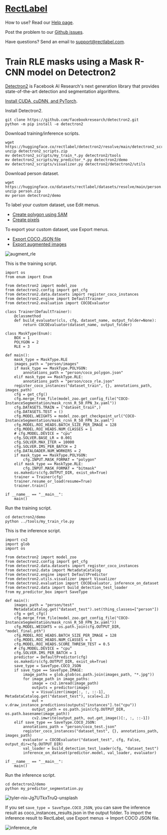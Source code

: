 # [RectLabel](https://rectlabel.com)
How to use? Read our [Help page](https://rectlabel.com/help/).

Post the problem to our [Github issues](https://github.com/ryouchinsa/Rectlabel-support/issues).

Have questions? Send an email to support@rectlabel.com.

# Train RLE masks using a Mask R-CNN model on Detectron2
[Detectron2](https://github.com/facebookresearch/detectron2) is Facebook AI Research's next generation library that provides state-of-the-art detection and segmentation algorithms.

[Install CUDA, cuDNN, and PyTorch](https://rectlabel.com/pytorch/).

Install Detectron2.
```
git clone https://github.com/facebookresearch/detectron2.git
python -m pip install -e detectron2
```

Download training/inference scripts.
```
wget https://huggingface.co/rectlabel/detectron2/resolve/main/detectron2_scripts.zip
unzip detectron2_scripts.zip
mv detectron2_scripts/my_train_*.py detectron2/tools
mv detectron2_scripts/my_predictor_*.py detectron2/demo
mv detectron2_scripts/visualizer.py detectron2/detectron2/utils
```

Download person dataset.
```
wget https://huggingface.co/datasets/rectlabel/datasets/resolve/main/person.zip
unzip person.zip
mv person detectron2/demo
```

To label your custom dataset, use Edit menus.
- [Create polygon using SAM](https://rectlabel.com/edit/#create-polygon-using-sam)
- [Create pixels](https://rectlabel.com/edit/#create-pixels)

To export your custom dataset, use Export menus.
- [Export COCO JSON file](https://rectlabel.com/export/#export-coco-json-file)
- [Export augmented images](https://rectlabel.com/export/#export-augmented-images)

![augment_rle](https://github.com/ryouchinsa/ryouchinsa.github.io/assets/1954306/53fb96c2-1962-413b-a0bc-83def9f8b775)

This is the training script.
```
import os
from enum import Enum

from detectron2 import model_zoo
from detectron2.config import get_cfg
from detectron2.data.datasets import register_coco_instances
from detectron2.engine import DefaultTrainer
from detectron2.evaluation import COCOEvaluator

class Trainer(DefaultTrainer):
    @classmethod
    def build_evaluator(cls, cfg, dataset_name, output_folder=None):
        return COCOEvaluator(dataset_name, output_folder)

class MaskType(Enum):
    BOX = 1
    POLYGON = 2
    RLE = 3

def main():
    mask_type = MaskType.RLE
    images_path = "person/images"
    if mask_type == MaskType.POLYGON:
        annotations_path = "person/coco_polygon.json"
    elif mask_type == MaskType.RLE:
        annotations_path = "person/coco_rle.json"
    register_coco_instances("dataset_train", {}, annotations_path, images_path)
    cfg = get_cfg()
    cfg.merge_from_file(model_zoo.get_config_file("COCO-InstanceSegmentation/mask_rcnn_R_50_FPN_3x.yaml"))
    cfg.DATASETS.TRAIN = ("dataset_train",)
    cfg.DATASETS.TEST = ()
    cfg.MODEL.WEIGHTS = model_zoo.get_checkpoint_url("COCO-InstanceSegmentation/mask_rcnn_R_50_FPN_3x.yaml")
    cfg.MODEL.ROI_HEADS.BATCH_SIZE_PER_IMAGE = 128
    cfg.MODEL.ROI_HEADS.NUM_CLASSES = 1
    # cfg.MODEL.DEVICE = "cpu"
    cfg.SOLVER.BASE_LR = 0.001
    cfg.SOLVER.MAX_ITER = 10000
    cfg.SOLVER.IMS_PER_BATCH = 2
    cfg.DATALOADER.NUM_WORKERS = 2
    if mask_type == MaskType.POLYGON:
        cfg.INPUT.MASK_FORMAT = "polygon"
    elif mask_type == MaskType.RLE:
        cfg.INPUT.MASK_FORMAT = "bitmask"
    os.makedirs(cfg.OUTPUT_DIR, exist_ok=True)
    trainer = Trainer(cfg)
    trainer.resume_or_load(resume=True)
    trainer.train()

if __name__ == "__main__":
    main()
```

Run the training script.
```
cd detectron2/demo
python ../tools/my_train_rle.py
```

This is the inference script.
```
import cv2
import glob
import os

from detectron2 import model_zoo
from detectron2.config import get_cfg
from detectron2.data.datasets import register_coco_instances
from detectron2.data import MetadataCatalog
from detectron2.engine import DefaultPredictor
from detectron2.utils.visualizer import Visualizer
from detectron2.evaluation import COCOEvaluator, inference_on_dataset
from detectron2.data import build_detection_test_loader
from my_predictor_box import SaveType

def main():
    images_path = "person/test"
    MetadataCatalog.get("dataset_test").set(thing_classes=["person"])
    cfg = get_cfg()
    cfg.merge_from_file(model_zoo.get_config_file("COCO-InstanceSegmentation/mask_rcnn_R_50_FPN_3x.yaml"))
    cfg.MODEL.WEIGHTS = os.path.join(cfg.OUTPUT_DIR, "model_final.pth")
    cfg.MODEL.ROI_HEADS.BATCH_SIZE_PER_IMAGE = 128
    cfg.MODEL.ROI_HEADS.NUM_CLASSES = 1
    cfg.MODEL.ROI_HEADS.SCORE_THRESH_TEST = 0.5
    # cfg.MODEL.DEVICE = "cpu"
    cfg.SOLVER.IMS_PER_BATCH = 1
    predictor = DefaultPredictor(cfg)
    os.makedirs(cfg.OUTPUT_DIR, exist_ok=True)
    save_type = SaveType.COCO_JSON
    if save_type == SaveType.IMAGE:
        image_paths = glob.glob(os.path.join(images_path, "*.jpg"))
        for image_path in image_paths:
            image = cv2.imread(image_path)
            outputs = predictor(image)
            v = Visualizer(image[:, :, ::-1], MetadataCatalog.get("dataset_test"), scale=1.2)
            out = v.draw_instance_predictions(outputs["instances"].to("cpu"))
            output_path = os.path.join(cfg.OUTPUT_DIR, os.path.basename(image_path))
            cv2.imwrite(output_path, out.get_image()[:, :, ::-1])
    elif save_type == SaveType.COCO_JSON:
        annotations_path = "person/coco_test.json"
        register_coco_instances("dataset_test", {}, annotations_path, images_path)
        evaluator = COCOEvaluator("dataset_test", cfg, False, output_dir=cfg.OUTPUT_DIR)
        val_loader = build_detection_test_loader(cfg, "dataset_test")
        inference_on_dataset(predictor.model, val_loader, evaluator)

if __name__ == "__main__":
    main()
```

Run the inference script.
```
cd detectron2/demo
python my_predictor_segmentation.py
```

![tyler-nix-Jg7UTkxTruQ-unsplash](https://github.com/ryouchinsa/ryouchinsa.github.io/assets/1954306/cb878256-5d5c-4841-a919-aed7ac73089f)

If you set `save_type = SaveType.COCO_JSON`, you can save the inference result as coco_instances_results.json in the output folder.
To import the inference result to RectLabel, use Export menus -> Import COCO JSON file.

![inference_rle](https://github.com/ryouchinsa/ryouchinsa.github.io/assets/1954306/b44c7abe-7b66-4751-9198-30b85ccbba3d)













